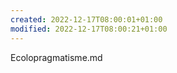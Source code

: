 ```yaml
---
created: 2022-12-17T08:00:01+01:00
modified: 2022-12-17T08:00:21+01:00
---
```


Ecolopragmatisme.md
